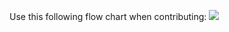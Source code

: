 Use this following flow chart when contributing: 
![](https://cdn.discordapp.com/attachments/761955745465630760/825800223364350002/unknown.png)
